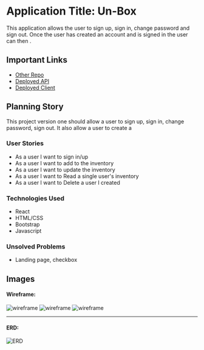 # Application Title: Un-Box

This application allows the user to sign up, sign in, change password and sign out. Once the user has created an account and is signed in the user can then  .

## Important Links

- [Other Repo](https://github.com/Team-One-GA/un-box-client)
- [Deployed API](https://infinite-fjord-17311.herokuapp.com/)
- [Deployed Client](https://team-one-ga.github.io/un-box-client/#/)

## Planning Story

This project version one should allow a user to sign up, sign in, change password, sign out. It also allow a user to create a

### User Stories

- As a user I want to sign in/up
- As a user I want to add to the inventory
- As a user I want to update the inventory
- As a user I want to Read a single user's inventory
- As a user I want to Delete a user I created

### Technologies Used

- React
- HTML/CSS
- Bootstrap
- Javascript

### Unsolved Problems

- Landing page, checkbox


## Images

#### Wireframe:
![wireframe](https://i.imgur.com/V0Mrf4t.png)
![wireframe](https://i.imgur.com/hMs9aQT.png)
![wireframe](https://i.imgur.com/OCdz6Sw.png)


---

#### ERD:
![ERD]()
